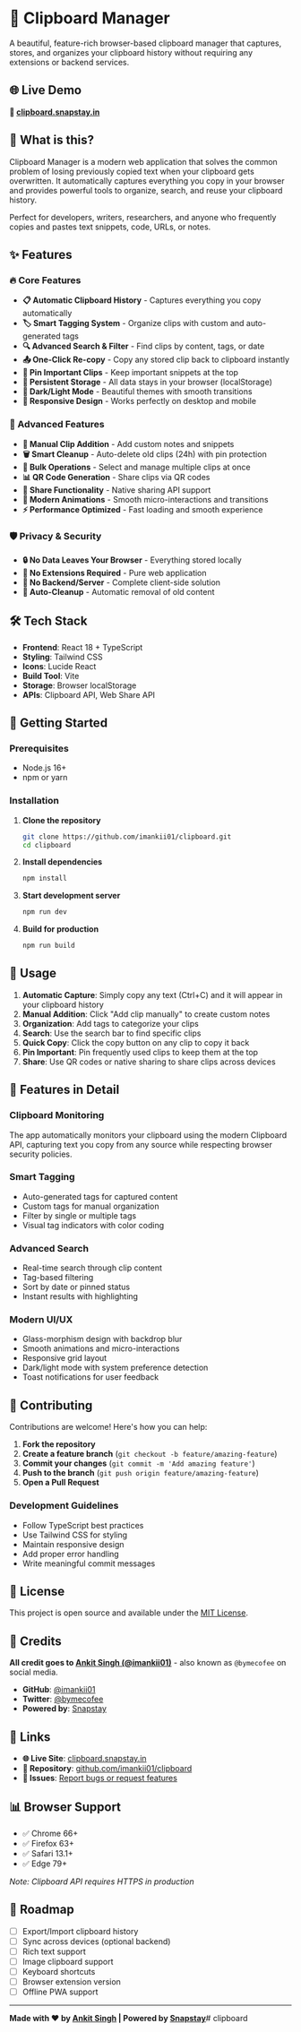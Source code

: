 # 📎 Clipboard Manager

A beautiful, feature-rich browser-based clipboard manager that captures, stores, and organizes your clipboard history without requiring any extensions or backend services.

## 🌐 Live Demo

**🔗 [clipboard.snapstay.in](https://clipboard.snapstay.in)**

## 📌 What is this?

Clipboard Manager is a modern web application that solves the common problem of losing previously copied text when your clipboard gets overwritten. It automatically captures everything you copy in your browser and provides powerful tools to organize, search, and reuse your clipboard history.

Perfect for developers, writers, researchers, and anyone who frequently copies and pastes text snippets, code, URLs, or notes.

## ✨ Features

### 🔥 Core Features
- **📋 Automatic Clipboard History** - Captures everything you copy automatically
- **🏷️ Smart Tagging System** - Organize clips with custom and auto-generated tags
- **🔍 Advanced Search & Filter** - Find clips by content, tags, or date
- **📤 One-Click Re-copy** - Copy any stored clip back to clipboard instantly
- **📌 Pin Important Clips** - Keep important snippets at the top
- **💾 Persistent Storage** - All data stays in your browser (localStorage)
- **🌙 Dark/Light Mode** - Beautiful themes with smooth transitions
- **📱 Responsive Design** - Works perfectly on desktop and mobile

### 🚀 Advanced Features
- **📎 Manual Clip Addition** - Add custom notes and snippets
- **🗑️ Smart Cleanup** - Auto-delete old clips (24h) with pin protection
- **🔄 Bulk Operations** - Select and manage multiple clips at once
- **📊 QR Code Generation** - Share clips via QR codes
- **🔗 Share Functionality** - Native sharing API support
- **🎨 Modern Animations** - Smooth micro-interactions and transitions
- **⚡ Performance Optimized** - Fast loading and smooth experience

### 🛡️ Privacy & Security
- **🔒 No Data Leaves Your Browser** - Everything stored locally
- **🚫 No Extensions Required** - Pure web application
- **🔐 No Backend/Server** - Complete client-side solution
- **🧹 Auto-Cleanup** - Automatic removal of old content

## 🛠️ Tech Stack

- **Frontend**: React 18 + TypeScript
- **Styling**: Tailwind CSS
- **Icons**: Lucide React
- **Build Tool**: Vite
- **Storage**: Browser localStorage
- **APIs**: Clipboard API, Web Share API

## 🚀 Getting Started

### Prerequisites
- Node.js 16+ 
- npm or yarn

### Installation

1. **Clone the repository**
   ```bash
   git clone https://github.com/imankii01/clipboard.git
   cd clipboard
   ```

2. **Install dependencies**
   ```bash
   npm install
   ```

3. **Start development server**
   ```bash
   npm run dev
   ```

4. **Build for production**
   ```bash
   npm run build
   ```

## 📖 Usage

1. **Automatic Capture**: Simply copy any text (Ctrl+C) and it will appear in your clipboard history
2. **Manual Addition**: Click "Add clip manually" to create custom notes
3. **Organization**: Add tags to categorize your clips
4. **Search**: Use the search bar to find specific clips
5. **Quick Copy**: Click the copy button on any clip to copy it back
6. **Pin Important**: Pin frequently used clips to keep them at the top
7. **Share**: Use QR codes or native sharing to share clips across devices

## 🎨 Features in Detail

### Clipboard Monitoring
The app automatically monitors your clipboard using the modern Clipboard API, capturing text you copy from any source while respecting browser security policies.

### Smart Tagging
- Auto-generated tags for captured content
- Custom tags for manual organization
- Filter by single or multiple tags
- Visual tag indicators with color coding

### Advanced Search
- Real-time search through clip content
- Tag-based filtering
- Sort by date or pinned status
- Instant results with highlighting

### Modern UI/UX
- Glass-morphism design with backdrop blur
- Smooth animations and micro-interactions
- Responsive grid layout
- Dark/light mode with system preference detection
- Toast notifications for user feedback

## 🤝 Contributing

Contributions are welcome! Here's how you can help:

1. **Fork the repository**
2. **Create a feature branch** (`git checkout -b feature/amazing-feature`)
3. **Commit your changes** (`git commit -m 'Add amazing feature'`)
4. **Push to the branch** (`git push origin feature/amazing-feature`)
5. **Open a Pull Request**

### Development Guidelines
- Follow TypeScript best practices
- Use Tailwind CSS for styling
- Maintain responsive design
- Add proper error handling
- Write meaningful commit messages

## 📝 License

This project is open source and available under the [MIT License](LICENSE).

## 🙌 Credits

**All credit goes to [Ankit Singh (@imankii01)](https://github.com/imankii01)** - also known as `@bymecofee` on social media.

- **GitHub**: [@imankii01](https://github.com/imankii01)
- **Twitter**: [@bymecofee](https://twitter.com/bymecofee)
- **Powered by**: [Snapstay](https://snapstay.in)

## 🔗 Links

- **🌐 Live Site**: [clipboard.snapstay.in](https://clipboard.snapstay.in)
- **📂 Repository**: [github.com/imankii01/clipboard](https://github.com/imankii01/clipboard)
- **🐛 Issues**: [Report bugs or request features](https://github.com/imankii01/clipboard/issues)

## 📊 Browser Support

- ✅ Chrome 66+
- ✅ Firefox 63+
- ✅ Safari 13.1+
- ✅ Edge 79+

*Note: Clipboard API requires HTTPS in production*

## 🔮 Roadmap

- [ ] Export/Import clipboard history
- [ ] Sync across devices (optional backend)
- [ ] Rich text support
- [ ] Image clipboard support
- [ ] Keyboard shortcuts
- [ ] Browser extension version
- [ ] Offline PWA support

---

**Made with ❤️ by [Ankit Singh](https://github.com/imankii01) | Powered by [Snapstay](https://snapstay.in)**# clipboard
